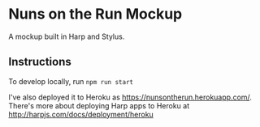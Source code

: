 # Nuns on the Run Mockup

A mockup built in Harp and Stylus.

## Instructions

To develop locally, run `npm run start`

I've also deployed it to Heroku as https://nunsontherun.herokuapp.com/. There's more about deploying Harp apps to Heroku at http://harpjs.com/docs/deployment/heroku
